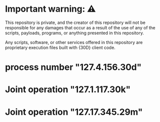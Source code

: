 # Important warning: ⚠️
This repository is private, and the creator of this repository will not be responsible for any damages that occur as a result of the use of any of the scripts, payloads, programs, or anything presented in this repository.

Any scripts, software, or other services offered in this repository are proprietary execution files built with {30D} client code.

# process number "127.4.156.30d"
# Joint operation "127.1.117.30k"
# Joint operation "127.17.345.29m"
